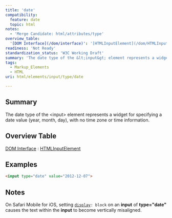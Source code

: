 ```yaml
---
title: 'date'
compatibility:
  feature: date
  topic: html
notes:
  - 'Merge Candidate: html/attributes/type'
overview_table:
  '[DOM Interface](/dom/interface)': '[HTMLInputElement](/dom/HTMLInputElement)'
readiness: 'Not Ready'
standardization_status: 'W3C Working Draft'
summary: 'The date type of the &lt;input&gt; element represents a widget for specifying a date value (year, month, day), with no time zone or time information.'
tags:
  - Markup_Elements
  - HTML
uri: html/elements/input/type/date

---
```

## Summary

The date type of the &lt;input&gt; element represents a widget for specifying a date value (year, month, day), with no time zone or time information.

## Overview Table

[DOM Interface](/dom/interface)
:   [HTMLInputElement](/dom/HTMLInputElement)

## Examples

``` html
<input type="date" value="2012-12-07">
```

## Notes

On Safari Mobile for iOS, setting [`display`](/css/properties/display)`: block` on an **input** of **type="date"** causes the text within the **input** to become vertically misaligned.
